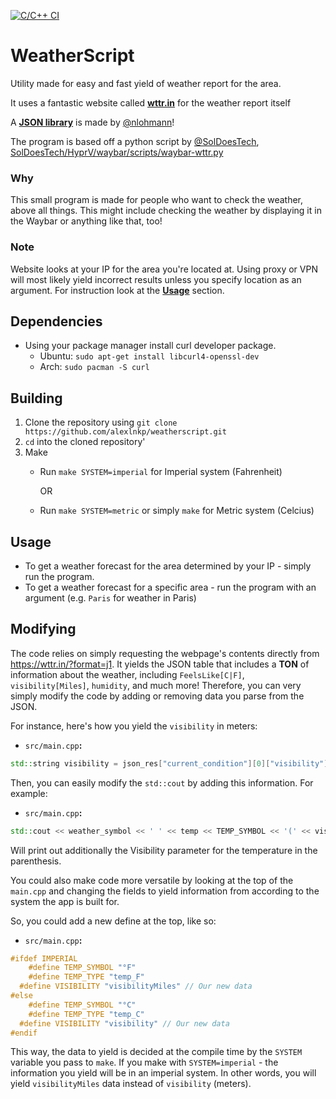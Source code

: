 [![C/C++ CI](https://github.com/alexlnkp/weatherscript/actions/workflows/c-cpp.yml/badge.svg)](https://github.com/alexlnkp/weatherscript/actions/workflows/c-cpp.yml)
# WeatherScript 
Utility made for easy and fast yield of weather report for the area.

It uses a fantastic website called [**wttr.in**](https://wttr.in) for the weather report itself

A [**JSON library**](https://github.com/nlohmann/json) is made by [@nlohmann](https://github.com/nlohmann)!

The program is based off a python script by [@SolDoesTech](https://github.com/SolDoesTech), [SolDoesTech/HyprV/waybar/scripts/waybar-wttr.py](https://github.com/SolDoesTech/HyprV4/blob/c81cf650443d680bf7a589de6128d01020dd1bc6/HyprV/waybar/scripts/waybar-wttr.py)


### Why
This small program is made for people who want to check the weather, above all things. This might include checking the weather by displaying it in the Waybar or anything like that, too!


### Note
Website looks at your IP for the area you're located at. Using proxy or VPN will most likely yield incorrect results unless you specify location as an argument. For instruction look at the [**Usage**](https://github.com/alexlnkp/weatherscript/tree/master#usage) section.

## Dependencies
- Using your package manager install curl developer package.
   - Ubuntu: `sudo apt-get install libcurl4-openssl-dev`
   - Arch: `sudo pacman -S curl`

## Building
1. Clone the repository using `git clone https://github.com/alexlnkp/weatherscript.git`
2. `cd` into the cloned repository'
3. Make
   - Run `make SYSTEM=imperial` for Imperial system (Fahrenheit)
     
     OR
     
   - Run `make SYSTEM=metric` or simply `make` for Metric system (Celcius)

## Usage
- To get a weather forecast for the area determined by your IP - simply run the program.
- To get a weather forecast for a specific area - run the program with an argument (e.g. `Paris` for weather in Paris)

## Modifying
The code relies on simply requesting the webpage's contents directly from https://wttr.in/?format=j1.
It yields the JSON table that includes a **TON** of information about the weather, including `FeelsLike[C|F]`, `visibility[Miles]`, `humidity`, and much more!
Therefore, you can very simply modify the code by adding or removing data you parse from the JSON.

For instance, here's how you yield the `visibility` in meters:

- `src/main.cpp`**:**
```cpp
std::string visibility = json_res["current_condition"][0]["visibility"];
```

Then, you can easily modify the `std::cout` by adding this information. For example:

- `src/main.cpp`**:**
```cpp
std::cout << weather_symbol << ' ' << temp << TEMP_SYMBOL << '(' << visibility << ')' << std::endl;
```

Will print out additionally the Visibility parameter for the temperature in the parenthesis.

You could also make code more versatile by looking at the top of the `main.cpp` and changing the fields to yield information from according to the system the app is built for.

So, you could add a new define at the top, like so:

- `src/main.cpp`**:**
```cpp
#ifdef IMPERIAL
	#define TEMP_SYMBOL "°F"
	#define TEMP_TYPE "temp_F"
  #define VISIBILITY "visibilityMiles" // Our new data
#else
	#define TEMP_SYMBOL "°C"
	#define TEMP_TYPE "temp_C"
  #define VISIBILITY "visibility" // Our new data
#endif
```

This way, the data to yield is decided at the compile time by the `SYSTEM` variable you pass to `make`.
If you make with `SYSTEM=imperial` - the information you yield will be in an imperial system.
In other words, you will yield `visibilityMiles` data instead of `visibility` (meters).
